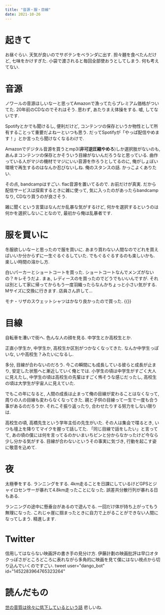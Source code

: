 ```yaml
---
title: "音源・服・目線"
date: 2021-10-26
---
```


# 起きて
お昼ぐらい. 天気が良いのでサボテンをベランダに出す. 担々麺を食べたんだけど, 七味をかけすぎた. 小袋で渡されると毎回全部使おうとしてしまう. 何も考えてない.

# 音源
ノワールの音源ほしいなーと思ってAmazonで漁ってたらプレミアム価格がついてた. 20年前のCDなのでそれはそう. 思わず, あたりまえ体操をする. 嘘, してないです.

Spotifyとかでも聞けるし, 便利だけど, コンテンツの保存というか物性として所有することって重要だよねーといつも思う. だってSpotifyが「やっぱ配信やめます！」とか言ったら聞けなくなるわけで.

Amazonでデジタル音源を買うとmp3(**非可逆圧縮やめろ**)しか選択肢がないのも, あんまコンテンツの保存とかそういう目線がないんだろうなと思っている. 曲作っている人がマジの機材でマジにいい音源を作ろうとしてるのに, 俺がしょぼい環境で再生するのはなんか忍びないしね. 俺のスタンスの話. かっこよくありたい.

その点, bandcampはすごい. flac音源を置いてるので. お前だけが真実. だから配信サービスは探索するときに雑に使って, 気に入ったのがあったらbandcampなり, CDなり買うのが良さそう.

雑に聞くという言葉はなんだか乱暴な気がするけど, 何かを選択するというのは何かを選択しないことなので, 最初から俺は乱暴者です.

# 服を買いに
冬服欲しいなーと思ったので服を買いに. あまり買わない人間なのでどれを買えばいいか分からずに一生ぐるぐるしていた. でもぐるぐるするのも楽しいかも. 楽しい時間の溶かし方.

白いパーカーとショートコートを買った. ショートコートなんでメンズがないの？キレそうだよ. まぁ, レディースのを買ったのでどうでもいいんですが. それは別として家に帰ってからもう一度羽織ったらなんかちょっと小さい気がする. Mサイズに交換に行きます. 店員さん許して...

モナ・リザのスウェットシャツはかなり良かったので買った.
{{<tweet user="dango_bot" id="1452949227789635588">}}


# 目線
自転車を漕いで街へ. 色んな人の顔を見る. 中学生とか高校生とか.

正直小学生か, 中学生か, 高校生か区別がつかなくなってきた. なんか中学生っぽいな, いや高校生？みたいになるし.

多分, 目線が合わないのだろう. 今この瞬間にも成長している彼らと成長が止まり, 安定した状態へと漸近していく俺とでは. 小学生の頃は中学生がすごく大人に見えたし, 中学生の頃は高校生の先輩はすごく怖そうな感じだったし, 高校生の頃は大学生が宇宙人に見えていた.

でもこの年になると, 人間の成長は止まって俺の目線が変わることはなくなって, 周りの人の目線も変わらなくなってきた. 親と子供の目線って一生で一度も合う事があるのだろうか. それこそ振り返ったり, 合わせたりする努力をしない限りは.

高校生の頃, 高橋先生という学年主任の先生がいた. その人は集会で喋るとき, いつも壇上を降りてマイクを握って話してた. 「同じ目線で話をしたい」と言ってて, あの頃の僕には何を言ってるのかいまいちピンと分からなかったけど今なら少し分かる気がする. 目線が合わないというその事実に気づき, 行動を起こす姿に敬意を込めて.

# 夜
太極拳をする. ランニングをする. 4km走ることを日課にしているけどGPSとジャイロセンサーが暴れて4.8km走ったことになった. 誤差共分散行列が暴れる日もある.

ランニングの途中に懸垂台があるので遊んでる. 一回だけ体が持ち上がってもう無理になった. これじゃ崖に掴まったときに自力で上がることができない人間になってしまう. 精進します.

# Twitter
信用してはならない映画評の書き手の見分け方. 伊藤計劃の映画批評は早口オタクっぽさがところどころに表れながら多角的に映画を見て僕にはない視点から切り込んでいくのですごい.
tweet user="dango_bot" id="1452283964765323264"
# 読んだもの
[世の音質は徐々に低下しているという話](https://kazasikipg.hatenablog.com/entry/2020/12/23/201530)
悲しいね.

